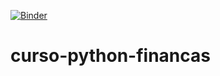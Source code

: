 [![Binder](https://mybinder.org/badge_logo.svg)](https://mybinder.org/v2/gh/wilsonfreitas/curso-python-financas/HEAD)

# curso-python-financas